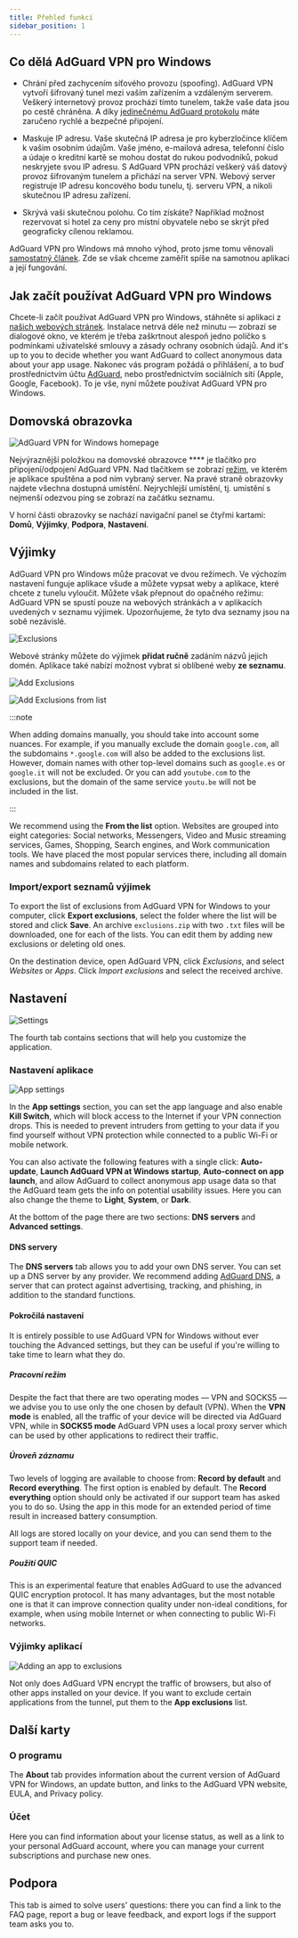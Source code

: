 ```yaml
---
title: Přehled funkcí
sidebar_position: 1
---
```


## Co dělá AdGuard VPN pro Windows

- Chrání před zachycením síťového provozu (spoofing). AdGuard VPN vytvoří šifrovaný tunel mezi vaším zařízením a vzdáleným serverem. Veškerý internetový provoz prochází tímto tunelem, takže vaše data jsou po cestě chráněna. A díky [jedinečnému AdGuard protokolu](/general/adguard-vpn-protocol) máte zaručeno rychlé a bezpečné připojení.

- Maskuje IP adresu. Vaše skutečná IP adresa je pro kyberzločince klíčem k vašim osobním údajům. Vaše jméno, e-mailová adresa, telefonní číslo a údaje o kreditní kartě se mohou dostat do rukou podvodníků, pokud neskryjete svou IP adresu. S AdGuard VPN prochází veškerý váš datový provoz šifrovaným tunelem a přichází na server VPN. Webový server registruje IP adresu koncového bodu tunelu, tj. serveru VPN, a nikoli skutečnou IP adresu zařízení.

- Skrývá vaši skutečnou polohu. Co tím získáte? Například možnost rezervovat si hotel za ceny pro místní obyvatele nebo se skrýt před geograficky cílenou reklamou.

AdGuard VPN pro Windows má mnoho výhod, proto jsme tomu věnovali [samostatný článek](/general/why-adguard-vpn). Zde se však chceme zaměřit spíše na samotnou aplikaci a její fungování.

## Jak začít používat AdGuard VPN pro Windows

Chcete-li začít používat AdGuard VPN pro Windows, stáhněte si aplikaci z [našich webových stránek](https://adguard-vpn.com/welcome.html). Instalace netrvá déle než minutu — zobrazí se dialogové okno, ve kterém je třeba zaškrtnout alespoň jedno políčko s podmínkami uživatelské smlouvy a zásady ochrany osobních údajů. And it's up to you to decide whether you want AdGuard to collect anonymous data about your app usage. Nakonec vás program požádá o přihlášení, a to buď prostřednictvím účtu [AdGuard](https://auth.adguard.com/login.html), nebo prostřednictvím sociálních sítí (Apple, Google, Facebook). To je vše, nyní můžete používat AdGuard VPN pro Windows.

## Domovská obrazovka

![AdGuard VPN for Windows homepage](https://cdn.adguardvpn.com/content/release_notes/vpn/windows/v2.0/new_main_window_en.png)

Nejvýraznější položkou na domovské obrazovce **** je tlačítko pro připojení/odpojení AdGuard VPN. Nad tlačítkem se zobrazí [režim](#exclusions), ve kterém je aplikace spuštěna a pod ním vybraný server. Na pravé straně obrazovky najdete všechna dostupná umístění. Nejrychlejší umístění, tj. umístění s nejmenší odezvou ping se zobrazí na začátku seznamu.

V horní části obrazovky se nachází navigační panel se čtyřmi kartami: **Domů**, **Výjimky**, **Podpora**, **Nastavení**.

## Výjimky

AdGuard VPN pro Windows může pracovat ve dvou režimech. Ve výchozím nastavení funguje aplikace všude a můžete vypsat weby a aplikace, které chcete z tunelu vyloučit. Můžete však přepnout do opačného režimu: AdGuard VPN se spustí pouze na webových stránkách a v aplikacích uvedených v seznamu výjimek. Upozorňujeme, že tyto dva seznamy jsou na sobě nezávislé.

![Exclusions](https://cdn.adguardvpn.com/content/kb/VPN/windows/exclusions_en.png)

Webové stránky můžete do výjimek **přidat ručně** zadáním názvů jejich domén. Aplikace také nabízí možnost vybrat si oblíbené weby **ze seznamu**.

![Add Exclusions](https://cdn.adguardvpn.com/content/kb/VPN/windows/exclusions_add_en.png)

![Add Exclusions from list](https://cdn.adguardvpn.com/content/kb/VPN/windows/exclusions_from_list_en.png)

:::note

When adding domains manually, you should take into account some nuances. For example, if you manually exclude the domain `google.com`, all the subdomains `*.google.com` will also be added to the exclusions list. However, domain names with other top-level domains such as `google.es` or `google.it` will not be excluded. Or you can add `youtube.com` to the exclusions, but the domain of the same service `youtu.be` will not be included in the list.

:::

We recommend using the **From the list** option. Websites are grouped into eight categories: Social networks, Messengers, Video and Music streaming services, Games, Shopping, Search engines, and Work communication tools. We have placed the most popular services there, including all domain names and subdomains related to each platform.

### Import/export seznamů výjimek

To export the list of exclusions from AdGuard VPN for Windows to your computer, click **Export exclusions**, select the folder where the list will be stored and click **Save**. An archive `exclusions.zip` with two `.txt` files will be downloaded, one for each of the lists. You can edit them by adding new exclusions or deleting old ones.

On the destination device, open AdGuard VPN, click *Exclusions*, and select *Websites* or *Apps*. Click *Import exclusions* and select the received archive.

## Nastavení

![Settings](https://cdn.adguardvpn.com/content/release_notes/vpn/windows/v2.0/settings_en.png)

The fourth tab contains sections that will help you customize the application.

### Nastavení aplikace

![App settings](https://cdn.adguardvpn.com/content/release_notes/vpn/windows/v2.0/app_settings_en.png)

In the **App settings** section, you can set the app language and also enable **Kill Switch**, which will block access to the Internet if your VPN connection drops. This is needed to prevent intruders from getting to your data if you find yourself without VPN protection while connected to a public Wi-Fi or mobile network.

You can also activate the following features with a single click: **Auto-update**, **Launch AdGuard VPN at Windows startup**, **Auto-connect on app launch**, and allow AdGuard to collect anonymous app usage data so that the AdGuard team gets the info on potential usability issues. Here you can also change the theme to **Light**, **System**, or **Dark**.

At the bottom of the page there are two sections: **DNS servers** and **Advanced settings**.

#### DNS servery

The **DNS servers** tab allows you to add your own DNS server. You can set up a DNS server by any provider. We recommend adding [AdGuard DNS](https://adguard-dns.io/kb/general/dns-providers/#adguard-dns), a server that can protect against advertising, tracking, and phishing, in addition to the standard functions.

#### Pokročilá nastavení

It is entirely possible to use AdGuard VPN for Windows without ever touching the Advanced settings, but they can be useful if you're willing to take time to learn what they do.

##### Pracovní režim

Despite the fact that there are two operating modes — VPN and SOCKS5 — we advise you to use only the one chosen by default (VPN). When the **VPN mode** is enabled, all the traffic of your device will be directed via AdGuard VPN, while in **SOCKS5 mode** AdGuard VPN uses a local proxy server which can be used by other applications to redirect their traffic.

##### Úroveň záznamu

Two levels of logging are available to choose from: **Record by default** and **Record everything**. The first option is enabled by default. The **Record everything** option should only be activated if our support team has asked you to do so. Using the app in this mode for an extended period of time result in increased battery consumption.

All logs are stored locally on your device, and you can send them to the support team if needed.

##### Použití QUIC

This is an experimental feature that enables AdGuard to use the advanced QUIC encryption protocol. It has many advantages, but the most notable one is that it can improve connection quality under non-ideal conditions, for example, when using mobile Internet or when connecting to public Wi-Fi networks.

### Výjimky aplikací

![Adding an app to exclusions](https://cdn.adguardvpn.com/content/release_notes/vpn/windows/v2.0/add_app_en.png)

Not only does AdGuard VPN encrypt the traffic of browsers, but also of other apps installed on your device. If you want to exclude certain applications from the tunnel, put them to the **App exclusions** list.

## Další karty

### O programu

The **About** tab provides information about the current version of AdGuard VPN for Windows, an update button, and links to the AdGuard VPN website, EULA, and Privacy policy.

### Účet

Here you can find information about your license status, as well as a link to your personal AdGuard account, where you can manage your current subscriptions and purchase new ones.

## Podpora

This tab is aimed to solve users' questions: there you can find a link to the FAQ page, report a bug or leave feedback, and export logs if the support team asks you to.
